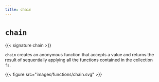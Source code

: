```yaml
---
title: chain
---
```


# `chain`

{{< signature chain >}}

`chain` creates an anonymous function that accepts a value and returns the result of sequentially applying all the functions contained in the collection `fs`.

{{< figure src="images/functions/chain.svg" >}}
